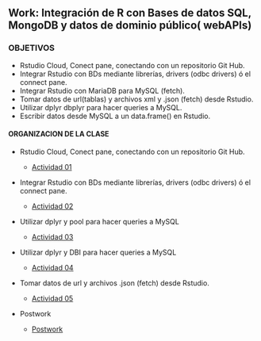 ## Work: Integración de R con Bases de datos SQL,  MongoDB y datos de dominio público( webAPIs)

### OBJETIVOS 

- Rstudio Cloud, Conect pane, conectando con un repositorio Git Hub. 
- Integrar Rstudio con BDs mediante librerías, drivers (odbc drivers) ó el connect pane. 
- Integrar Rstudio con MariaDB para MySQL (fetch).
- Tomar datos de url(tablas) y archivos xml y .json (fetch) desde Rstudio. 
- Utilizar dplyr dbplyr para hacer queries a MySQL.
- Escribir datos desde MySQL a un data.frame() en Rstudio.  

#### ORGANIZACION DE LA CLASE 

- Rstudio Cloud, Conect pane, conectando con un repositorio Git Hub. 
	- [Actividad 01](Ejemplo-01)

- Integrar Rstudio con BDs mediante librerías, drivers (odbc drivers) ó el connect pane.
	- [Actividad 02](Ejemplo-02)

- Utilizar dplyr y pool para hacer queries a MySQL
	- [Actividad 03](Ejemplo-03)

- Utilizar dplyr y DBI para hacer queries a MySQL
	- [Actividad 04](Ejemplo-04)

- Tomar datos de url y archivos .json (fetch) desde Rstudio.  
	- [Actividad 05](Ejemplo-05)
	
- Postwork
	- [Postwork](Postwork)
